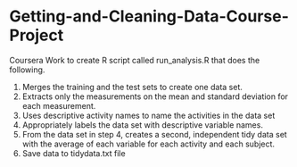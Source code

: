 # Getting-and-Cleaning-Data-Course-Project
Coursera Work to create R script called run_analysis.R that does the following.

  1. Merges the training and the test sets to create one data set.
  2. Extracts only the measurements on the mean and standard deviation for each measurement.
  3. Uses descriptive activity names to name the activities in the data set
  4. Appropriately labels the data set with descriptive variable names.
  5. From the data set in step 4, creates a second, independent tidy data set with the average of each variable for each activity and each subject.
  6. Save data to tidydata.txt file
